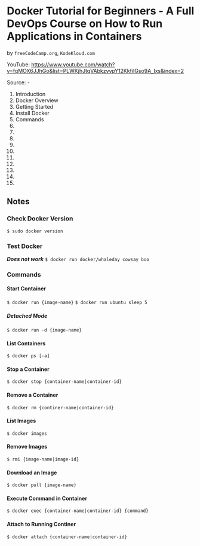 # Docker Tutorial for Beginners - A Full DevOps Course on How to Run Applications in Containers
by `freeCodeCamp.org`, `KodeKloud.com`

YouTube: https://www.youtube.com/watch?v=fqMOX6JJhGo&list=PLWKjhJtqVAbkzvvpY12KkfiIGso9A_Ixs&index=2

Source: -

01. Introduction
02. Docker Overview
03. Getting Started
04. Install Docker
05. Commands
06.
07.
08.
09.
10.
11.
12.
13.
14.
15.

## Notes

### Check Docker Version

`$ sudo docker version`

### Test Docker

***Does not work***
`$ docker run docker/whaleday cowsay boo`

### Commands

#### Start Container
`$ docker run {image-name}`
`$ docker run ubuntu sleep 5`

##### Detached Mode
`$ docker run -d {image-name}`

#### List Containers
`$ docker ps [-a]`

#### Stop a Container
`$ docker stop {container-name|container-id}`

#### Remove a Container
`$ docker rm {continer-name|container-id}`

#### List Images
`$ docker images`

#### Remove Images
`$ rmi {image-name|image-id}`

#### Download an Image
`$ docker pull {image-name}`

#### Execute Command in Container
`$ docker exec {container-name|container-id} {command}`

#### Attach to Running Continer
`$ docker attach {container-name|container-id}`

